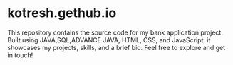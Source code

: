 # kotresh.gethub.io
This repository contains the source code for my bank application project. Built using JAVA,SQL,ADVANCE JAVA, HTML, CSS, and JavaScript, it showcases my projects, skills, and a brief bio. Feel free to explore and get in touch!
